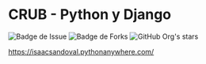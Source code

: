 # CRUB - Python y Django
![Badge de Issue](https://img.shields.io/github/issues/IsaacJSandovalC/prueba-conocimiento?color=red&label=Issue)
![Badge de Forks](https://img.shields.io/github/forks/IsaacJSandovalC/prueba-conocimiento) 
![GitHub Org's stars](https://img.shields.io/github/stars/IsaacJSandovalC/prueba-conocimiento?style=social)

https://isaacsandoval.pythonanywhere.com/
